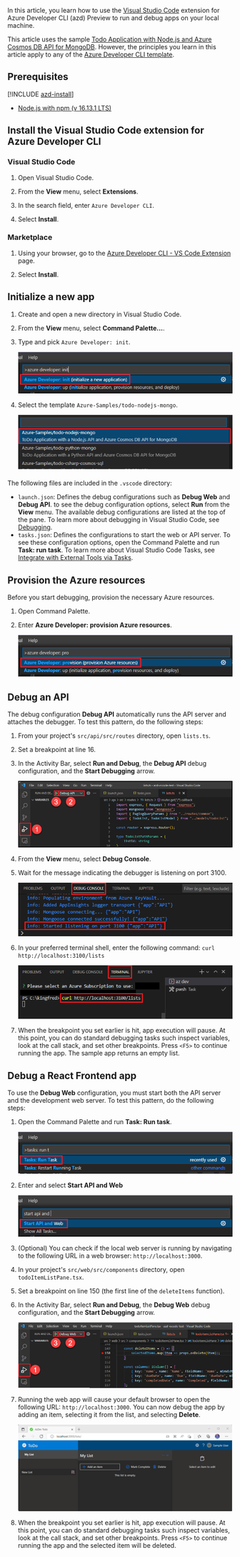 In this article, you learn how to use the [Visual Studio Code](https://code.visualstudio.com/docs) extension for Azure Developer CLI (azd) Preview to run and debug apps on your local machine.

This article uses the sample [Todo Application with Node.js and Azure Cosmos DB API for MongoDB](https://github.com/azure-samples/todo-nodejs-mongo). However, the principles you learn in this article apply to any of the [Azure Developer CLI template](../overview.md#azure-developer-cli-templates).

## Prerequisites

[!INCLUDE [azd-install](azd-install.md)]
- [Node.js with npm (v 16.13.1 LTS)](https://nodejs.org/)

## Install the Visual Studio Code extension for Azure Developer CLI

### Visual Studio Code

1. Open Visual Studio Code.

1. From the **View** menu, select **Extensions**.

1. In the search field, enter `Azure Developer CLI`.

1. Select **Install**.

### Marketplace

1. Using your browser, go to the [Azure Developer CLI - VS Code Extension](https://marketplace.visualstudio.com/items?itemName=ms-azuretools.azure-dev) page.

1. Select **Install**.

## Initialize a new app

1. Create and open a new directory in Visual Studio Code.

1. From the **View** menu, select **Command Palette...**.

1. Type and pick `Azure Developer: init`.

    ![Screenshot of the option to initialize a new app.](../media/debug/cmd-init.png)

1. Select the template `Azure-Samples/todo-nodejs-mongo`.

    ![Screenshot of selecting the todo-nodejs-mongo sample template.](../media/debug/sample-template.png)

The following files are included in the `.vscode` directory:

- `launch.json`: Defines the debug configurations such as **Debug Web** and **Debug API**. to see the debug configuration options, select **Run** from the **View** menu. The available debug configurations are listed at the top of the pane. To learn more about debugging in Visual Studio Code, see [Debugging](https://code.visualstudio.com/docs/editor/debugging).
- `tasks.json`: Defines the configurations to start the web or API server. To see these configuration options, open the Command Palette and run **Task: run task**. To learn more about Visual Studio Code Tasks, see [Integrate with External Tools via Tasks](https://code.visualstudio.com/docs/editor/tasks).

## Provision the Azure resources

Before you start debugging, provision the necessary Azure resources.

1. Open Command Palette.

1. Enter **Azure Developer: provision Azure resources**.

    ![Screenshot of option to provision the Azure resources for a new app.](../media/debug/cmd-provision.png)

## Debug an API

The debug configuration **Debug API** automatically runs the API server and attaches the debugger. To test this pattern, do the following steps:

1. From your project's `src/api/src/routes` directory, open `lists.ts`.

1. Set a breakpoint at line 16.

1. In the Activity Bar, select **Run and Debug**, the **Debug API** debug configuration, and the **Start Debugging** arrow.

    ![Screenshot of setting the debug configuration to Debug API.](../media/debug/debug-api.png)

1. From the **View** menu, select **Debug Console**.

1. Wait for the message indicating the debugger is listening on port 3100.

    ![Screenshot of the message in the Debug Console indicating the debugger is listening on port 3100.](../media/debug/started-listening-on-port.png)

1. In your preferred terminal shell, enter the following command: `curl http://localhost:3100/lists`

    ![Screenshot of using cURL to connect to the API server.](../media/debug/run-curl-command.png)

1. When the breakpoint you set earlier is hit, app execution will pause. At this point, you can do standard debugging tasks such inspect variables, look at the call stack, and set other breakpoints. Press `<F5>` to continue running the app. The sample app returns an empty list.

## Debug a React Frontend app

To use the **Debug Web** configuration, you must start both the API server and the development web server. To test this pattern, do the following steps:

1. Open the Command Palette and run **Task: Run task**.

    ![Screenshot of running a Visual Studio Code Task.](../media/debug/run-task.png)

1. Enter and select **Start API and Web**

    ![Screenshot of selecting the option to Start API and Web.](../media/debug/run-task-api.png)

1. (Optional) You can check if the local web server is running by navigating to the following URL in a web browser: `http://localhost:3000`.

1. In your project's `src/web/src/components` directory, open `todoItemListPane.tsx`.

1. Set a breakpoint on line 150 (the first line of the `deleteItems` function).

1. In the Activity Bar, select **Run and Debug**, the **Debug Web** debug configuration, and the **Start Debugging** arrow.

    ![Screenshot of setting the debug configuration to Debug Web.](../media/debug/debug-web.png)

1. Running the web app will cause your default browser to open the following URL: `http://localhost:3000`. You can now debug the app by adding an item, selecting it from the list, and selecting **Delete**.

    ![Screenshot of the sample NodeJS Mongo app.](../media/debug/sample-app.png)

1. When the breakpoint you set earlier is hit, app execution will pause. At this point, you can do standard debugging tasks such inspect variables, look at the call stack, and set other breakpoints. Press `<F5>` to continue running the app and the selected item will be deleted.